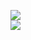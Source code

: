 [![](https://img.shields.io/badge/Made%20With-Github%20Spray-lightgrey.svg?style=for-the-badge&logo=github)](https://github.com/Annihil/github-spray#24785)  
[![](https://i.imgur.com/2DrTn0Z.gif)](https://github.com/Annihil/github-spray)